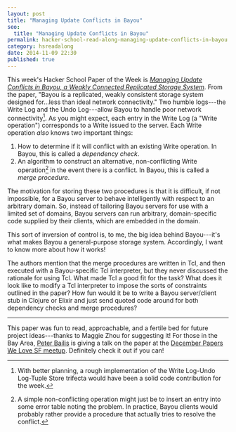 ```yaml
---
layout: post
title: "Managing Update Conflicts in Bayou"
seo:
  title: "Managing Update Conflicts in Bayou"
permalink: hacker-school-read-along-managing-update-conflicts-in-bayou
category: hsreadalong
date: 2014-11-09 22:30
published: true
---
```


This week's Hacker School Paper of the Week is [_Managing Update Conflicts in Bayou, a Weakly Connected Replicated Storage System_](https://www.hackerschool.com/blog/53-paper-of-the-week-managing-update-conflicts-in-bayou-a-weakly-connected-replicated-storage-system).
From the paper, "Bayou is a replicated, weakly consistent storage system designed for...less than ideal network connectivity."
Two humble logs---the Write Log and the Undo Log---allow Bayou to handle poor network connectivity[^1].
As you might expect, each entry in the Write Log (a "Write operation") corresponds to a Write issued to the server.
Each Write operation _also_ knows two important things:

1. How to determine if it will conflict with an existing Write operation. In Bayou, this is called a _dependency check_.
2. An algorithm to construct an alternative, non-conflicting Write operation[^2] in the event there is a conflict. In Bayou, this is called a _merge procedure_.

The motivation for storing these two procedures is that it is difficult, if not impossible, for a Bayou server to behave intelligently with respect to an arbitrary domain.
So, instead of tailoring Bayou servers for use with a limited set of domains, Bayou servers can run arbitrary, domain-specific code supplied by their clients, which are embedded in the domain.

This sort of inversion of control is, to me, the big idea behind Bayou---it's what makes Bayou a general-purpose storage system.
Accordingly, I want to know more about how it works!

The authors mention that the merge procedures are written in Tcl, and then executed with a Bayou-specific Tcl interpreter, but they never discussed the rationale for using Tcl.
What made Tcl a good fit for the task?
What does it look like to modify a Tcl interpreter to impose the sorts of constraints outlined in the paper?
How fun would it be to write a Bayou server/client stub in Clojure or Elixir and just send quoted code around for both dependency checks and merge procedures?

---

This paper was fun to read, approachable, and a fertile bed for future project ideas---thanks to Maggie Zhou for suggesting it!
For those in the Bay Area, [Peter Bailis](https://twitter.com/pbailis) is giving a talk on the paper at the [December Papers We Love SF meetup](http://www.meetup.com/papers-we-love-too/events/197678922/).
Definitely check it out if you can!

[^1]: With better planning, a rough implementation of the Write Log-Undo Log-Tuple Store trifecta would have been a solid code contribution for the week.
[^2]: A simple non-conflicting operation might just be to insert an entry into some error table noting the problem. In practice, Bayou clients would probably rather provide a procedure that actually tries to resolve the conflict.
